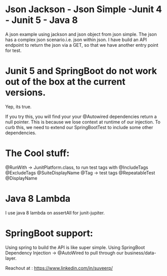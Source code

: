 # Json Jackson - Json Simple -Junit 4 - Junit 5 - Java 8
A json example using jackson and json object from json simple.
The json has a complex json scenario.i.e. json within json.
I have build an API endpoint to return the json via a GET, so that we have another entry point for test.

# Junit 5 and SpringBoot do not work out of the box at the current versions.
Yep, its true.

If you try this, you will find your your @Autowired dependencies return a null pointer.
This is because we lose context at runtime of our injection.
To curb this, we need to extend our SpringBootTest to include some other dependencies. 

# The Cool stuff: 
@RunWith -> JunitPlatform.class, to run test tags with
@IncludeTags
@ExcludeTags
@SuiteDisplayName
@Tag -> test tags
@RepeatableTest
@DisplayName

# Java 8 Lambda
I use java 8 lambda on assertAll for junit-jupiter.

# SpringBoot support:
Using spring to build the API is like super simple.
Using SpringBoot Dependency Injection -> @AutoWired to pull through our business/data-layer.

Reachout at : https://www.linkedin.com/in/suveerp/





